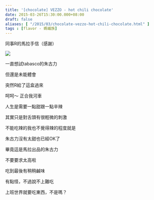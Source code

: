 ```yaml
---
title: '[chocolate] VEZZO - hot chili chocolate'
date: 2015-03-26T15:30:00.000+08:00
draft: false
aliases: [ "/2015/03/chocolate-vezzo-hot-chili-chocolate.html" ]
tags : [flavor - 螞蟻族]
---
```


同事R的馬拉手信（感謝）

[![](https://farm9.staticflickr.com/8710/16881442755_fa4b7294bc_z.jpg)](https://farm9.staticflickr.com/8710/16881442755_fa4b7294bc_z.jpg)

一直想試tabasco的朱古力

但還是未能體會

突然R給了這盒過來

呵呵～ 正合我河車

人生是需要一點甜跟一點辛辣

其實只是對舌頭有很輕微的刺激

不能吃辣的我也不覺得辣的程度就是

朱古力沒有太甜也已經OK了

畢竟這是馬拉出品的朱古力

不要要求太高啦

吃到最後有稍稍鹹味

有點怪，不過說不上難吃

  

上班世界就要吃東西，不是嗎？